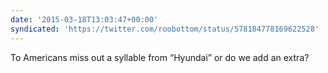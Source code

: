 ```yaml
---
date: '2015-03-18T13:03:47+00:00'
syndicated: 'https://twitter.com/roobottom/status/578184778169622528'
---
```

To Americans miss out a syllable from “Hyundai” or do we add an extra?
